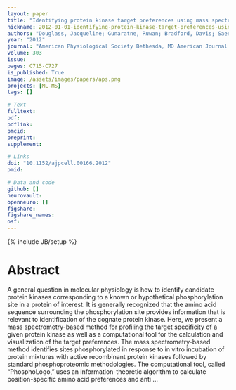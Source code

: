 ```yaml
---
layout: paper
title: "Identifying protein kinase target preferences using mass spectrometry"
nickname: 2012-01-01-identifying-protein-kinase-target-preferences-using-mass-spectrometry
authors: "Douglass, Jacqueline; Gunaratne, Ruwan; Bradford, Davis; Saeed, Fahad; Hoffert, Jason D; Steinbach, Peter J; Knepper, Mark A; Pisitkun, Trairak; "
year: "2012"
journal: "American Physiological Society Bethesda, MD American Journal of Physiology-Cell Physiology"
volume: 303
issue:
pages: C715-C727
is_published: True
image: /assets/images/papers/aps.png
projects: [ML-MS]
tags: []

# Text
fulltext:
pdf:
pdflink:
pmcid:
preprint: 
supplement:

# Links
doi: "10.1152/ajpcell.00166.2012"
pmid:

# Data and code
github: []
neurovault:
openneuro: []
figshare:
figshare_names:
osf:
---
```

{% include JB/setup %}

# Abstract

A general question in molecular physiology is how to identify candidate protein kinases corresponding to a known or hypothetical phosphorylation site in a protein of interest. It is generally recognized that the amino acid sequence surrounding the phosphorylation site provides information that is relevant to identification of the cognate protein kinase. Here, we present a mass spectrometry-based method for profiling the target specificity of a given protein kinase as well as a computational tool for the calculation and visualization of the target preferences. The mass spectrometry-based method identifies sites phosphorylated in response to in vitro incubation of protein mixtures with active recombinant protein kinases followed by standard phosphoproteomic methodologies. The computational tool, called “PhosphoLogo,” uses an information-theoretic algorithm to calculate position-specific amino acid preferences and anti …
